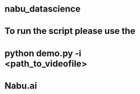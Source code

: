 # nabu_datascience

# To run the script please use the 
# python demo.py -i <path_to_videofile> 


# Nabu.ai  
